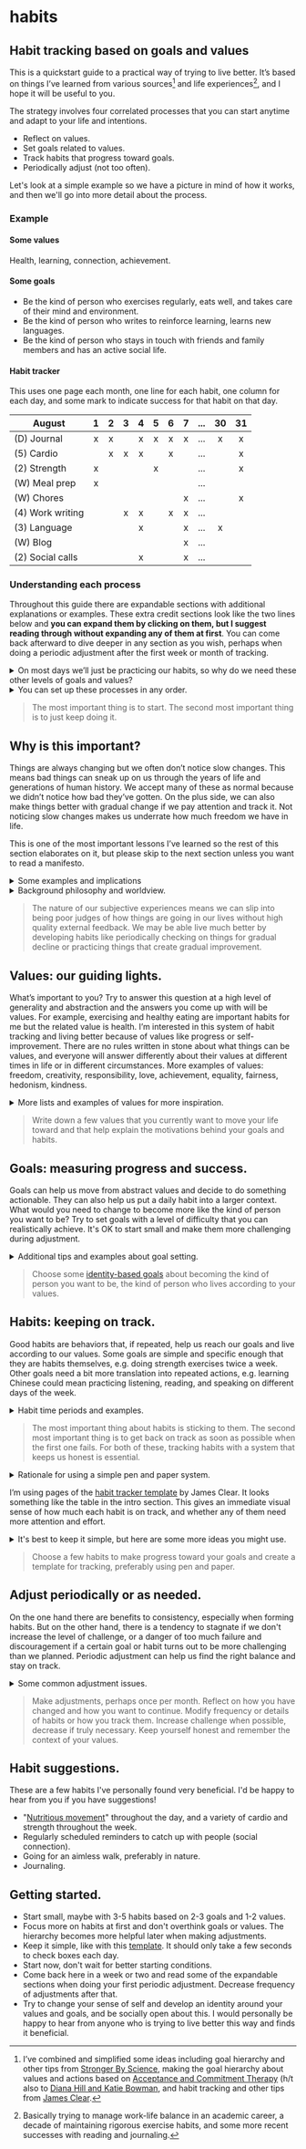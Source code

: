 # habits

## Habit tracking based on goals and values

This is a quickstart guide to a practical way of trying to live better. It’s based on things I’ve learned from various sources[^1] and life experiences[^2], and I hope it will be useful to you.

[^1]: I’ve combined and simplified some ideas including goal hierarchy and other tips from [Stronger By Science](https://www.strongerbyscience.com/goal-setting/), making the goal hierarchy about values and actions based on [Acceptance and Commitment Therapy](https://en.wikipedia.org/wiki/Acceptance_and_commitment_therapy#Core_principles) (h/t also to [Diana Hill and Katie Bowman](https://drdianahill.com/captivate-podcast/how-to-move-your-body-more-nutritiously-with-katy-bowman/), and habit tracking and other tips from [James Clear](https://jamesclear.com/habit-tracker).

[^2]: Basically trying to manage work-life balance in an academic career, a decade of maintaining rigorous exercise habits, and some more recent successes with reading and journaling.

The strategy involves four correlated processes that you can start anytime and adapt to your life and intentions.

- Reflect on values.
- Set goals related to values.
- Track habits that progress toward goals.
- Periodically adjust (not too often).

Let's look at a simple example so we have a picture in mind of how it works, and then we'll go into more detail about the process.

### Example

#### Some values

Health, learning, connection, achievement.

#### Some goals

- Be the kind of person who exercises regularly, eats well, and takes care of their mind and environment.
- Be the kind of person who writes to reinforce learning, learns new languages.
- Be the kind of person who stays in touch with friends and family members and has an active social life.

#### Habit tracker

This uses one page each month, one line for each habit, one column for each day, and some mark to indicate success for that habit on that day.

| August           | 1 | 2 | 3 | 4 | 5 | 6 | 7 | ... | 30 | 31 |
| ---------------- |:-:|:-:|:-:|:-:|:-:|:-:|:-:|:---:|:--:|:--:|
| (D) Journal      | x | x |   | x | x | x | x | ... | x  | x  |
| (5) Cardio       |   | x | x | x |   | x |   | ... |    | x  |
| (2) Strength     | x |   |   |   | x |   |   | ... |    | x  |
| (W) Meal prep    | x |   |   |   |   |   |   | ... |    |    |
| (W) Chores       |   |   |   |   |   |   | x | ... |    | x  |
| (4) Work writing |   |   | x | x |   | x | x | ... |    |    |
| (3) Language     |   |   |   | x |   |   | x | ... | x  |    |
| (W) Blog         |   |   |   |   |   |   | x | ... |    |    |
| (2) Social calls |   |   |   | x |   |   | x | ... |    |    |



### Understanding each process

Throughout this guide there are expandable sections with additional explanations or examples. These extra credit sections look like the two lines below and **you can expand them by clicking on them, but I suggest reading through without expanding any of them at first**. You can come back afterward to dive deeper in any section as you wish, perhaps when doing a periodic adjustment after the first week or month of tracking. 

<details>
  <summary>On most days we’ll just be practicing our habits, so why do we need these other levels of goals and values?</summary>
  
   Habit formation can be hard. The other levels help us decide what to do, remember why we’re doing it, and deal with the inevitable complications and possible failures that occur along the way. One guaranteed complication is that values can conflict with each other, and we may raise or lower the priority of different values at different times in our lives.
</details> 

<details>
  <summary>You can set up these processes in any order.</summary>
  
  I’ll write about them in the order above, but for example if your starting point is one or more habits that you want to track then you could decide on goals that those habits move you toward and consider which values made you want to start those habits in the first place. Since one of the processes is to readjust you can always come back and change any of these later in whatever order makes sense to you.
</details>

> The most important thing is to start. The second most important thing is to just keep doing it.

## Why is this important?

Things are always changing but we often don’t notice slow changes. This means bad things can sneak up on us through the years of life and generations of human history. We accept many of these as normal because we didn’t notice how bad they’ve gotten. On the plus side, we can also make things better with gradual change if we pay attention and track it. Not noticing slow changes makes us underrate how much freedom we have in life.

This is one of the most important lessons I’ve learned so the rest of this section elaborates on it, but please skip to the next section unless you want to read a manifesto.

<details>
  <summary>Some examples and implications</summary>

- Suppose that each week someone spends 1 or 2 more minutes more (on a per day average) looking at a screen than the previous week. This is too little to notice, but within a year their screen time could be up by an hour+, and in a few years they could be spending every free minute of the day using their eyes and brains in this unnatural way while barely existing in the rest of their bodies.
- Imagine each month (or year) someone uses an app 1 more time than the previous month (or year) to navigate somewhere that they could have gotten to without the app, or has 1 less meaningful conversation with a family member or friend, goes for a wandering walk 1 less time, reads 1 less book, etc. In a few years they will have a very different lifestyle and maybe become a different sort of person, probably without ever noticing it.
- Most of us lose muscle beginning at a rate of about 1% per year in our 30s and increasing to a faster rate over time. This is too gradual for us to notice feeling any weaker from one year to the next, or to sense that our bones are becoming more fragile. Many of us will learn just how different we’ve become when a fall suddenly changes everything and makes our “golden years” much worse off.
- Humans have accumulated tools and technologies for thousands of years that allow us to live with less physical effort. We can get food, shelter, and entertainment with less and less work, movement, or discomfort in the process. We are unaware of how unnatural this may be for our bodies because we have never experienced, or don’t remember, another way of living.
- Self-awareness and insight are skills that we can learn and practice. Without practicing them, it’s possible we lose track over time and become less accurate in our beliefs about ourselves. We could think that we have certain values and are living our lives in a certain way, but if our lives have changed gradually or our self-awareness has faded we may actually be living very differently than we think. In a car, an indicator will light up if the wheels need to be realigned, but there is nothing like that built-in to life.
- The benefits of a positive habit may accumulate too slowly to notice at first, so it can be difficult to start new good habits. To stay motivated we may need to use strategies like focusing on the process rather than the outcome, or setting intermediate goals and waypoints.
</details>

<details>
  <summary>Background philosophy and worldview.</summary>
    
Each generation only experiences its own unique historical conditions. We can’t directly compare our lives to living a hundred or thousand years earlier. We can’t even clearly remember what our daily experience felt like a few years ago. Since we don’t see what is different about our living conditions, we easily slip into taking them for granted. At any given time if we consider the conditions of humanity in general, or our own lives, many of those conditions will be results of gradual change that we did not notice. Much of what we believe to be natural, inevitable, and unchangeable is really arbitrary, accidental, and flexible. Life is much more flexible and conditions we currently see as natural or inevitable will almost certainly change beyond recognition. There may be a huge amount of benefit within our reach or dangers approaching undetected.  

This idea of perceptual blindness to gradual change is simple and obvious, but its implications are so profound that I believe most of us don’t consider it often enough. Like the inevitability of death, bringing it to the forefront of our minds can make us feel anxious. Any comfort from avoiding that anxiety comes at the cost of living with problems that creep up on us and missing out on potential benefits. Instead of avoidance, we can accept that some things are out of our control (like death), take an honest look at our lives, and commit to actions that pursue the values that are important to us.  
</details>

> The nature of our subjective experiences means we can slip into being poor judges of how things are going in our lives without high quality external feedback. We may be able live much better by developing habits like periodically checking on things for gradual decline or practicing things that create gradual improvement.

## Values: our guiding lights.

What’s important to you? Try to answer this question at a high level of generality and abstraction and the answers you come up with will be values. For example, exercising and healthy eating are important habits for me but the related value is health. I’m interested in this system of habit tracking and living better because of values like progress or self-improvement. There are no rules written in stone about what things can be values, and everyone will answer differently about their values at different times in life or in different circumstances. More examples of values: freedom, creativity, responsibility, love, achievement, equality, fairness, hedonism, kindness.

<details>
  <summary>More lists and examples of values for more inspiration.</summary>

  Don’t spend too long on this step because there are deep philosophical waters here and we want to be practical and move on to actions.  

https://en.wikipedia.org/wiki/Theory_of_Basic_Human_Values  

https://en.wikipedia.org/wiki/Rokeach_Value_Survey  

https://positivepsychology.com/values-clarification/#examples-values-clarification  
  
I thought of a few categories of values for myself. In truth, I also already have in mind some habits that I want to track and picked some of these values because they explain why I’m interested in those habits.  

- Professional: growth, competency, productivity/contribution.
- Aesthetic: appreciating beauty, creativity, freedom.
- Health: physical fitness, mental sharpness, cleanliness, organization.
- Social: connection, empathy, sharing happiness with others.
</details>

> Write down a few values that you currently want to move your life toward and that help explain the motivations behind your goals and habits.

## Goals: measuring progress and success.

Goals can help us move from abstract values and decide to do something actionable. They can also help us put a daily habit into a larger context. What would you need to change to become more like the kind of person you want to be? Try to set goals with a level of difficulty that you can realistically achieve. It's OK to start small and make them more challenging during adjustment.

<details>
  <summary>Additional tips and examples about goal setting.</summary>

[This article](https://www.strongerbyscience.com/goal-setting/) has a lot of evidence-based tips on goal setting and is worth reading (and re-reading). Here are a few of its tips:  

- Imagine everything goes great, you do your best, your life resonates with your values and becomes how you want it to be. What does that life look like, how does that version of you look and act? Now **mentally contrast** that picture with your current life and current self and think about what you could do to get from here to there.
- **Frame goals positively**, about being or doing more of something rather than less of the opposite. For example “more movement” rather than “less sitting,” or “more meaningful conversations” rather than “less screen time.”
- **Focus on processes** rather than outcomes. I used to want to squat 4 plates, but circumstances never let me focus on training uninterrupted long enough to get there. Instead of being discouraged about failing an outcome goal like that, my process goal now is to do strength exercises twice a week.
- Judge success based on **mastery in general** rather than the ability to perform something specific. I’m not too worried that I’ve never squatted 4 plates because I still know that I am generally strong, and right now that’s good enough for my current values.
- **Goldilocks difficulty**: if it’s too easy it might not actually get you closer to living your values, and if it’s too hard you may feel discouraged and lose motivation.  

Example: based on valuing creativity and appreciation of beauty, I want to get better at drawing or painting. It’s a positive goal, something I want to do more. It’s about process and mastery rather than outcomes or performing too specific a skill. Since I currently have almost no experience with these, getting better at them will be an easy goal in the short term and I will need to adjust the difficulty later. As a mental contrast, an ideal future version of me would be able to get into a creative flow state and make interesting visual art, and to get there I will need a lot of practice so that my current lack of technical skills doesn’t trip me up.

Remember: none of these are hard rules. The most important thing is to just start, and then keep it up. You can always come back and use these tips to refine your goals later when adjusting.
</details>

> Choose some [identity-based goals](https://jamesclear.com/identity-based-habits) about becoming the kind of person you want to be, the kind of person who lives according to your values.

## Habits: keeping on track.

Good habits are behaviors that, if repeated, help us reach our goals and live according to our values. Some goals are simple and specific enough that they are habits themselves, e.g. doing strength exercises twice a week. Other goals need a bit more translation into repeated actions, e.g. learning Chinese could mean practicing listening, reading, and speaking on different days of the week.

<details>
  <summary>Habit time periods and examples.</summary>

  - Some habits work best if done essentially every day, like brushing teeth or journaling.
  - Some work better every two or three days, like strength exercises alternating with rest days.
  - Some work well if done almost daily but are forgiving if we miss a day or two per week, like cardio exercise.
  - Some make sense once per week or month, like staying in touch with friends and family members, or certain cleaning chores.
</details>

> The most important thing about habits is sticking to them. The second most important thing is to get back on track as soon as possible when the first one fails. For both of these, tracking habits with a system that keeps us honest is essential.

<details>
  <summary>Rationale for using a simple pen and paper system.</summary>
  
I’ve tried to start various exercise habits over the years and they never stuck, with one exception. The one time I tracked the habit it stuck, and I’ve kept it up for about ten years now. We want to track multiple habits with a system as simple and easy to use as possible. Some people use apps or spreadsheets for this, but I highly recommend keeping it old fashioned with pen and paper. One reason is that many values and habits can be threatened by using internet connected devices which are full of distractions. Another reason is that using such ancient technology makes it feel special, it’s a ritual with a different context from all the other entertainment consumption or work messages on screens.
</details>

I’m using pages of the [habit tracker template](https://s3.amazonaws.com/jamesclear/Atomic+Habits/Habit+Tracker.pdf ) by James Clear. It looks something like the table in the intro section. This gives an immediate visual sense of how much each habit is on track, and whether any of them need more attention and effort.

<details>
  <summary>It's best to keep it simple, but here are some more ideas you might use.</summary>
  
  I've indicated whether the habit target is daily (D), weekly (W), or some number of times per week. Longer time periods like monthly habits might make more sense to schedule for a certain day on a calendar instead. I used different marks for some habits, where / indicates a normal cardio workout and x indicates an intense one (HIIT). The habits can be arranged vertically by frequency, grouped together based on similar goals or values, color coded, etc. But do remember to keep it simple so it's very fast and easy to update each day and you don't need to remember a lot of details while using it.
</details>

> Choose a few habits to make progress toward your goals and create a template for tracking, preferably using pen and paper.

## Adjust periodically or as needed.

On the one hand there are benefits to consistency, especially when forming habits. But on the other hand, there is a tendency to stagnate if we don't increase the level of challenge, or a danger of too much failure and discouragement if a certain goal or habit turns out to be more challenging than we planned. Periodic adjustment can help us find the right balance and stay on track.

<details>
  <summary>Some common adjustment issues.</summary>
  
- Time availability and energy levels will vary and some habits become easier or harder as a result.
- There will be circumstances outside of our control and we may need to compromise on some values to prioritize others.
- We will learn and change as a person and decide to change our values or goals.
- There can be a temptation to "go through the motions," doing habits with minimal effort, gaming the system, losing sight of the higher levels of goals and values and focusing on checking off boxes.
- Adjustments should be less frequent as we go up in the hierarchy of habits, goals, and values. Adjustments to values should be least frequent and will probably require adjusting everything else.
- When first starting a habit we may need to adjust it more often due to inaccurate starting guesses or rapid beginner's progress.
</details> 

> Make adjustments, perhaps once per month. Reflect on how you have changed and how you want to continue. Modify frequency or details of habits or how you track them. Increase challenge when possible, decrease if truly necessary. Keep yourself honest and remember the context of your values.

## Habit suggestions.

These are a few habits I've personally found very beneficial. I'd be happy to hear from you if you have suggestions!

- "[Nutritious movement](https://www.youtube.com/watch?v=eeN8efGa6C0)" throughout the day, and a variety of cardio and strength throughout the week.
- Regularly scheduled reminders to catch up with people (social connection).
- Going for an aimless walk, preferably in nature.
- Journaling.

## Getting started.

- Start small, maybe with 3-5 habits based on 2-3 goals and 1-2 values.
- Focus more on habits at first and don't overthink goals or values. The hierarchy becomes more helpful later when making adjustments.
- Keep it simple, like with this [template](https://s3.amazonaws.com/jamesclear/Atomic+Habits/Habit+Tracker.pdf). It should only take a few seconds to check boxes each day.
- Start now, don't wait for better starting conditions.
- Come back here in a week or two and read some of the expandable sections when doing your first periodic adjustment. Decrease frequency of adjustments after that.
- Try to change your sense of self and develop an identity around your values and goals, and be socially open about this. I would personally be happy to hear from anyone who is trying to live better this way and finds it beneficial.
